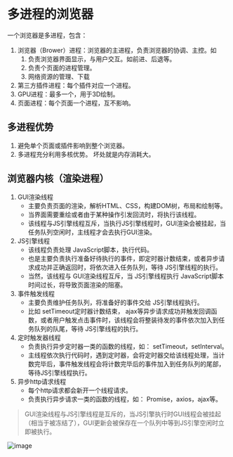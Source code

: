 # 多进程的浏览器
一个浏览器是多进程，包含：
1. 浏览器（Brower）进程：浏览器的主进程，负责浏览器的协调、主控。如
    1. 负责浏览器界面显示，与用户交互。如前进、后退等。
    2. 负责个页面的进程管理。
    3. 网络资源的管理、下载
2. 第三方插件进程：每个插件对应一个进程。
3. GPU进程：最多一个，用于3D绘制。
4. 页面进程：每个页面一个进程，互不影响。

## 多进程优势
1. 避免单个页面或插件影响到整个浏览器。
2. 多进程充分利用多核优势。
坏处就是内存消耗大。

## 浏览器内核（渲染进程）
1. GUI渲染线程
    - 主要负责页面的渲染，解析HTML、CSS，构建DOM树，布局和绘制等。
    - 当界面需要重绘或者由于某种操作引发回流时，将执行该线程。
    - 该线程与JS引擎线程互斥，当执行JS引擎线程时，GUI渲染会被挂起，当任务队列空闲时，主线程才会去执行GUI渲染。
2. JS引擎线程
    - 该线程负责处理 JavaScript脚本，执行代码。
    - 也是主要负责执行准备好待执行的事件，即定时器计数结束，或者异步请求成功并正确返回时，将依次进入任务队列，等待 JS引擎线程的执行。
    - 当然，该线程与 GUI渲染线程互斥，当 JS引擎线程执行 JavaScript脚本时间过长，将导致页面渲染的阻塞。
3. 事件触发线程
    - 主要负责维护任务队列，将准备好的事件交给 JS引擎线程执行。
    - 比如 setTimeout定时器计数结束， ajax等异步请求成功并触发回调函数，或者用户触发点击事件时，该线程会将整装待发的事件依次加入到任务队列的队尾，等待 JS引擎线程的执行。
4. 定时触发器线程
    - 负责执行异步定时器一类的函数的线程，如： setTimeout，setInterval。
    - 主线程依次执行代码时，遇到定时器，会将定时器交给该线程处理，当计数完毕后，事件触发线程会将计数完毕后的事件加入到任务队列的尾部，等待JS引擎线程执行。
5. 异步http请求线程
    - 每个http请求都会新开一个线程请求。
    - 负责执行异步请求一类的函数的线程，如： Promise，axios，ajax等。

> GUI渲染线程与JS引擎线程是互斥的，当JS引擎执行时GUI线程会被挂起（相当于被冻结了），GUI更新会被保存在一个队列中等到JS引擎空闲时立即被执行。

![image](https://segmentfault.com/img/remote/1460000012925880) 
